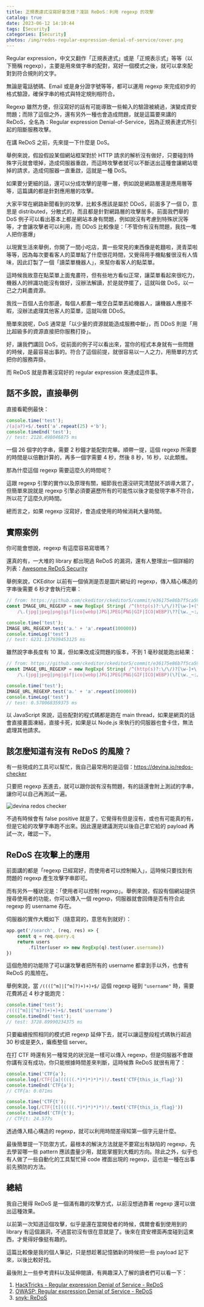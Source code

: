 ```yaml
---
title: 正規表達式沒寫好會怎樣？淺談 ReDoS：利用 regexp 的攻擊
catalog: true
date: 2023-06-12 14:10:44
tags: [Security]
categories: [Security]
photos: /img/redos-regular-expression-denial-of-service/cover.png
---
```


Regular expression，中文又翻作「正規表達式」或是「正規表示式」等等（以下簡稱 regexp），主要是用來做字串的配對，寫好一個模式之後，就可以拿來配對到符合規則的文字。

無論是電話號碼、Email 或是身分證字號等等，都可以運用 regexp 來完成初步的格式驗證，確保字串的格式與特定規則相符合。

Regexp 雖然方便，但沒寫好的話有可能導致一些輸入的驗證被繞過，演變成資安問題；而除了這個之外，還有另外一種也會造成問題，就是這篇要來講的 ReDoS，全名為：Regular expression Denial-of-Service，因為正規表達式所引起的阻斷服務攻擊。

<!-- more -->

在講 ReDoS 之前，先來提一下什麼是 DoS。

舉例來說，假設假設某個網站框架對於 HTTP 請求的解析沒有做好，只要碰到特殊字元就會壞掉，造成伺服器重啟，而這時攻擊者就可以不斷送出這種會讓網站壞掉的請求，造成伺服器一直重啟，這就是一種 DoS。

如果要分更細的話，還可以分成攻擊的是哪一層，例如說是網路層還是應用層等等，這篇講的都是針對應用層的攻擊。

大家平常在網路新聞看到的攻擊，比較多應該是屬於 DDoS，前面多了一個 D，意思是 distributed，分散式的，而且都是針對網路層的攻擊居多。前面我們舉的 DoS 例子可以看出基本上都是網站本身有問題，例如說沒有考慮到特殊狀況等等，才會讓攻擊者可以利用，而 DDoS 比較像是：「不管你有沒有問題，我找一堆人把你塞爆」

以現實生活來舉例，你開了一間小吃店，賣一些常見的東西像是乾麵啦，燙青菜啦等等，因為每次要看客人的菜單點了什麼很花時間，又覺得用手機點餐很沒有人情味，因此訂製了一個「讀菜單機器人」，來幫你看客人的點菜單。

這時候我故意在點菜單上面鬼畫符，但有些地方看似正常，讓菜單看起來很吃力，機器人的辨識功能沒有做好，沒辦法解讀，於是就停擺了，這就叫做 DoS，以一己之力耗盡資源。

我找一百個人去你那邊，每個人都畫一堆空白菜單丟給機器人，讓機器人應接不暇，沒辦法處理其他客人的菜單，這就叫做 DDoS。

簡單來說呢，DoS 通常是「以少量的資源就能造成服務中斷」，而 DDoS 則是「用比超級多的資源直接把你服務打掛」。

好，讓我們講回 DoS，從前面的例子可以看出來，當你的程式本身就有一些問題的時候，是最容易出事的。符合了這個前提，就很容易以一人之力，用簡單的方式把你的服務弄掛。

而 ReDoS 就是靠著沒寫好的 regular expression 來達成這件事。

## 話不多說，直接舉例

直接看範例最快：

``` js
console.time('test');
/(a|a?)+$/.test('a'.repeat(25) +'b');
console.timeEnd('test');
// test: 2128.498046875 ms
```

一個 26 個字的字串，需要 2 秒鐘才能配對完畢。順帶一提，這個 regexp 所需要的時間是以倍數計算的，再多一個字需要 4 秒，然後 8 秒，16 秒，以此類推。

那為什麼這個 regexp 需要這麼久的時間呢？

這跟 regexp 引擎的實作以及原理有關，細節我也還沒研究清楚就不誤導大眾了，但簡單來說就是 regexp 引擎必須要遍歷所有的可能性以後才能發現字串不符合，所以花了這麼久的時間。

總而言之，如果 regexp 沒寫好，會造成使用的時候消耗大量時間。

## 實際案例

你可能會想說，regexp 有這麼容易寫壞嗎？

還真的有，一大堆的 library 都出現過 ReDoS 的漏洞，還有人整理出一個詳細的列表：[Awesome ReDoS Security](https://github.com/engn33r/awesome-redos-security)

舉例來說，CKEditor 以前有一個偵測是否是圖片網址的 regexp，傳入精心構造的字串後需要 6 秒才會執行完畢：

``` js
// from: https://github.com/ckeditor/ckeditor5/commit/e36175e86b7f5ca597b39df6e47112b91ab4e0a0
const IMAGE_URL_REGEXP = new RegExp( String( /^(http(s)?:\/\/)?[\w-]+(\.[\w-]+)+[\w._~:/?#[\]@!$&'()*+,;=%-]+/.source +
    /\.(jpg|jpeg|png|gif|ico|webp|JPG|JPEG|PNG|GIF|ICO|WEBP)\??[\w._~:/#[\]@!$&'()*+,;=%-]*$/.source ) );

console.time('test');
IMAGE_URL_REGEXP.test('a.' + 'a'.repeat(100000))
console.timeLog('test')
// test: 6231.137939453125 ms
```

雖然說字串長度有 10 萬，但如果改成沒問題的版本，不到 1 毫秒就能跑出結果：

``` js
// from: https://github.com/ckeditor/ckeditor5/commit/e36175e86b7f5ca597b39df6e47112b91ab4e0a0
const IMAGE_URL_REGEXP = new RegExp( String( /^(http(s)?:\/\/)?[\w-]+\.[\w._~:/?#[\]@!$&'()*+,;=%-]+/.source +
    /\.(jpg|jpeg|png|gif|ico|webp|JPG|JPEG|PNG|GIF|ICO|WEBP)(\?[\w._~:/#[\]@!$&'()*+,;=%-]*)?$/.source ) );

console.time('test');
IMAGE_URL_REGEXP.test('a.' + 'a'.repeat(100000))
console.timeLog('test')
// test: 0.570068359375 ms
```

以 JavaScript 來說，這些配對的程式碼都是跑在 main thread，如果是網頁的話會直接畫面凍結，直接卡死，如果是以 Node.js 來執行的伺服器也會卡住，無法處理其他請求。

## 該怎麼知道有沒有 ReDoS 的風險？

有一些現成的工具可以幫忙，我自己最常用的是這個：https://devina.io/redos-checker

只要把 regexp 丟進去，就可以跟你說有沒有問題，有的話還會附上測試的字串，讓你可以自己再測試一遍。

![devina redos checker](/img/redos-regular-expression-denial-of-service/p1.png)

不過有時候會有 false positive 就是了，它覺得有但是沒有，或也有可能真的有，但是它給的攻擊字串跑不出來。因此還是建議測完以後自己拿它給的 payload 再試一次，確認一下。

## ReDoS 在攻擊上的應用

前面講的都是「regexp 已經寫好，而使用者可以控制輸入」，這時候只要找到有問題的 regexp 產生攻擊字串即可。

而有另外一種狀況是：「使用者可以控制 regexp」。舉例來說，假設有個網站提供搜尋使用者的功能，你可以傳入一個 regexp，伺服器就會回傳是否有符合此 regexp 的 username 存在。

伺服器的實作大概如下（隨意寫的，意思有到就好）：

``` js
app.get('/search', (req, res) => {
    const q = req.query.q
    return users
        .filter(user => new RegExp(q).test(user.username))
})
```

這個危險的功能除了可以讓攻擊者把所有的 username 都拿到手以外，也會有 ReDoS 的風險在。

舉例來說，當 `/((([^m]|[^m]?)+)+)+$/` 這個 regexp 碰到 `"username"` 時，需要花費將近 4 秒才能跑完：

``` js
console.time('test');
/((([^m]|[^m]?)+)+)+$/.test('username')
console.timeEnd('test');
// test: 3728.89990234375 ms
```

只要繼續按照相同的模式把 regexp 延伸下去，就可以讓這整段程式碼執行超過 30 秒或是更久，癱瘓整個 server。

在打 CTF 時還有另一種常見的狀況是一樣可以傳入 regexp，但是伺服器不會跟你講有沒有成功，你只能根據時間差來判斷，這時候靠 ReDoS 就很有用了：

``` js
console.time('CTF{a');
console.log(/CTF{[a](((((.*)*)*)*)*)!/.test('CTF{this_is_flag}'))
console.timeEnd('CTF{a');
// CTF{a: 0.071ms

console.time('CTF{t');
console.log(/CTF{[t](((((.*)*)*)*)*)!/.test('CTF{this_is_flag}'))
console.timeEnd('CTF{t');
// CTF{t: 24.577s
```

透過傳入精心構造的 regexp，就可以利用時間差得知第一個字元是什麼。

最後簡單提一下防禦方式，最根本的解決方法就是不要寫出有缺陷的 regexp，先去學習哪一些 pattern 應該盡量少用，就能掌握到大概的方向。除此之外，似乎也有人做了一些自動化的工具幫忙掃 code 裡面出現的 regexp，這也是一種在出事前先預防的方法。

## 總結

我自己覺得 ReDoS 是一個滿有趣的攻擊方式，以前沒想過靠著 regexp 還可以做出這種效果。

以前第一次知道這個攻擊，似乎是還在當開發者的時候，偶爾會看到使用到的 library 有這個漏洞，不過當初沒有很在意就是了。後來在資安裡面再度碰到這東西，才覺得好像挺有趣的。



這篇比較像是我的個人筆記，只是想趁著記憶猶新的時候把一些 payload 記下來，以後比較好找。

最後附上一些參考資料以及延伸閱讀，有興趣深入了解的讀者們可以看一下：

1. [HackTricks - Regular expression Denial of Service - ReDoS](https://book.hacktricks.xyz/pentesting-web/regular-expression-denial-of-service-redos)
2. [OWASP: Regular expression Denial of Service - ReDoS](https://owasp.org/www-community/attacks/Regular_expression_Denial_of_Service_-_ReDoS)
3. [snyk: ReDoS](https://learn.snyk.io/lessons/redos/javascript/)

